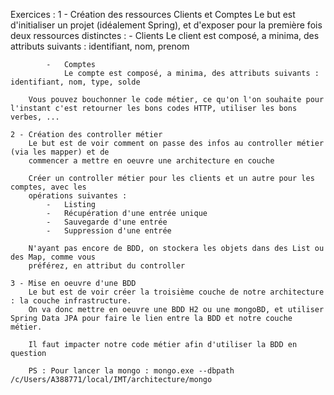 Exercices :
    1 - Création des ressources Clients et Comptes
        Le but est d'initialiser un projet (idéalement Spring), et d'exposer pour la première fois deux ressources distinctes :
            -	Clients
                Le client est composé, a minima, des attributs suivants : identifiant, nom, prenom
                
            -	Comptes
                Le compte est composé, a minima, des attributs suivants : identifiant, nom, type, solde
                
        Vous pouvez bouchonner le code métier, ce qu'on l'on souhaite pour l'instant c'est retourner les bons codes HTTP, utiliser les bons verbes, ...

    2 - Création des controller métier
        Le but est de voir comment on passe des infos au controller métier (via les mapper) et de
        commencer a mettre en oeuvre une architecture en couche
    
        Créer un controller métier pour les clients et un autre pour les comptes, avec les 
        opérations suivantes :
            -	Listing
            -   Récupération d'une entrée unique
            -   Sauvegarde d'une entrée
            -   Suppression d'une entrée

        N'ayant pas encore de BDD, on stockera les objets dans des List ou des Map, comme vous
        préférez, en attribut du controller

    3 - Mise en oeuvre d'une BDD
        Le but est de voir créer la troisième couche de notre architecture : la couche infrastructure. 
        On va donc mettre en oeuvre une BDD H2 ou une mongoBD, et utiliser Spring Data JPA pour faire le lien entre la BDD et notre couche métier.

        Il faut impacter notre code métier afin d'utiliser la BDD en question

        PS : Pour lancer la mongo : mongo.exe --dbpath /c/Users/A388771/local/IMT/architecture/mongo